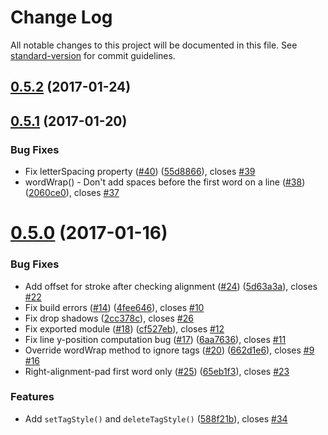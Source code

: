 # Change Log

All notable changes to this project will be documented in this file. See [standard-version](https://github.com/conventional-changelog/standard-version) for commit guidelines.

<a name="0.5.2"></a>
## [0.5.2](https://github.com/tleunen/pixi-multistyle-text/compare/v0.2.2...v0.5.2) (2017-01-24)



<a name="0.5.1"></a>
## [0.5.1](https://github.com/tleunen/pixi-multistyle-text/compare/v0.5.0...v0.5.1) (2017-01-20)


### Bug Fixes

* Fix letterSpacing property ([#40](https://github.com/tleunen/pixi-multistyle-text/issues/40)) ([55d8866](https://github.com/tleunen/pixi-multistyle-text/commit/55d8866)), closes [#39](https://github.com/tleunen/pixi-multistyle-text/issues/39)
* wordWrap() - Don't add spaces before the first word on a line ([#38](https://github.com/tleunen/pixi-multistyle-text/issues/38)) ([2060ce0](https://github.com/tleunen/pixi-multistyle-text/commit/2060ce0)), closes [#37](https://github.com/tleunen/pixi-multistyle-text/issues/37)



<a name="0.5.0"></a>
# [0.5.0](https://github.com/tleunen/pixi-multistyle-text/compare/v0.4.0...v0.5.0) (2017-01-16)


### Bug Fixes

* Add offset for stroke after checking alignment ([#24](https://github.com/tleunen/pixi-multistyle-text/issues/24)) ([5d63a3a](https://github.com/tleunen/pixi-multistyle-text/commit/5d63a3a)), closes [#22](https://github.com/tleunen/pixi-multistyle-text/issues/22)
* Fix build errors ([#14](https://github.com/tleunen/pixi-multistyle-text/issues/14)) ([4fee646](https://github.com/tleunen/pixi-multistyle-text/commit/4fee646)), closes [#10](https://github.com/tleunen/pixi-multistyle-text/issues/10)
* Fix drop shadows ([2cc378c](https://github.com/tleunen/pixi-multistyle-text/commit/2cc378c)), closes [#26](https://github.com/tleunen/pixi-multistyle-text/issues/26)
* Fix exported module ([#18](https://github.com/tleunen/pixi-multistyle-text/issues/18)) ([cf527eb](https://github.com/tleunen/pixi-multistyle-text/commit/cf527eb)), closes [#12](https://github.com/tleunen/pixi-multistyle-text/issues/12)
* Fix line y-position computation bug ([#17](https://github.com/tleunen/pixi-multistyle-text/issues/17)) ([6aa7636](https://github.com/tleunen/pixi-multistyle-text/commit/6aa7636)), closes [#11](https://github.com/tleunen/pixi-multistyle-text/issues/11)
* Override wordWrap method to ignore tags ([#20](https://github.com/tleunen/pixi-multistyle-text/issues/20)) ([662d1e6](https://github.com/tleunen/pixi-multistyle-text/commit/662d1e6)), closes [#9](https://github.com/tleunen/pixi-multistyle-text/issues/9) [#16](https://github.com/tleunen/pixi-multistyle-text/issues/16)
* Right-alignment-pad first word only ([#25](https://github.com/tleunen/pixi-multistyle-text/issues/25)) ([65eb1f3](https://github.com/tleunen/pixi-multistyle-text/commit/65eb1f3)), closes [#23](https://github.com/tleunen/pixi-multistyle-text/issues/23)


### Features

* Add `setTagStyle()` and `deleteTagStyle()` ([588f21b](https://github.com/tleunen/pixi-multistyle-text/commit/588f21b)), closes [#34](https://github.com/tleunen/pixi-multistyle-text/issues/34)
